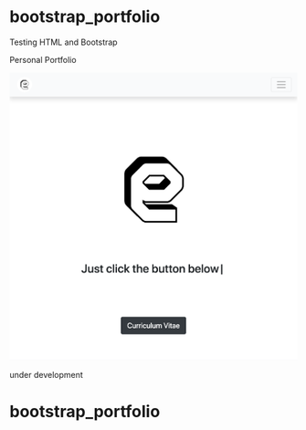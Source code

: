 # bootstrap_portfolio
Testing HTML and Bootstrap

Personal Portfolio


![alt text](https://github.com/emeyva/bootstrap_portfolio/blob/master/weblayout.png)


under development
# bootstrap_portfolio
